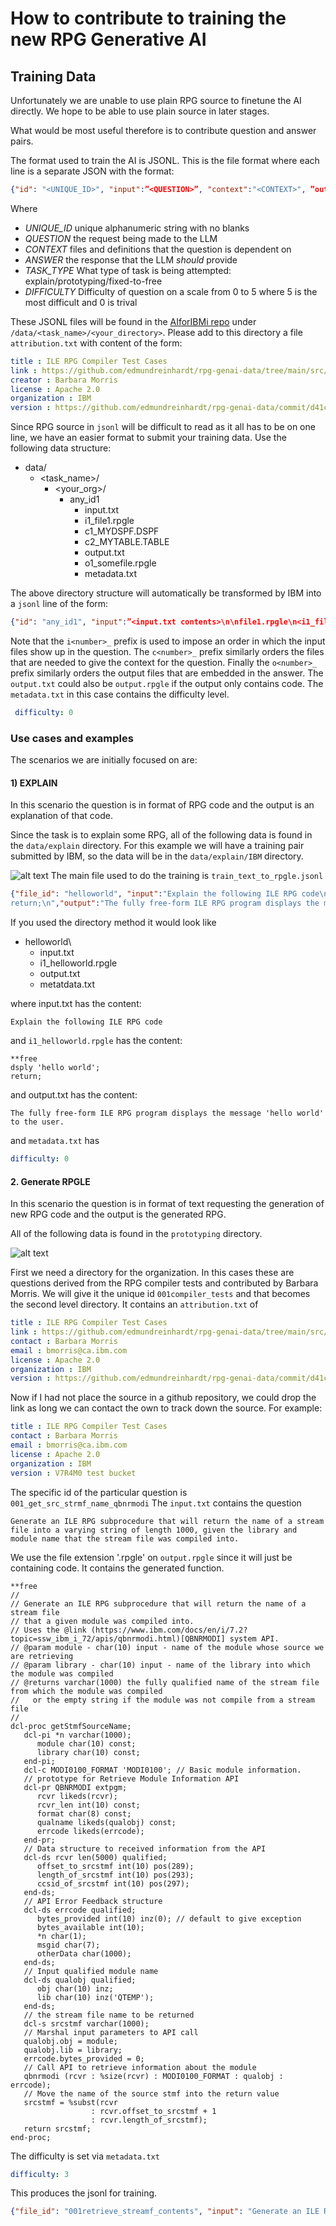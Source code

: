 # How to contribute to training the new RPG Generative AI

## Training Data

Unfortunately we are unable to use plain RPG source to finetune the AI directly. We hope to be able to use plain source in later stages.

What would be most useful therefore is to contribute question and answer pairs.

The format used to train the AI is JSONL.  This is the file format where each line is a separate JSON with the format:

```json
{"id": "<UNIQUE_ID>", "input":”<QUESTION>”, "context":"<CONTEXT>", ”output”:”<ANSWER>”, "task":"<TASK>", "difficulty" : "<DIFFICULTY>"}
```

Where

- *UNIQUE_ID*
unique alphanumeric string with no blanks
- *QUESTION*
the request being made to the LLM
- *CONTEXT*
files and definitions that the question is dependent on
- *ANSWER*
the response that the LLM *should* provide
- *TASK_TYPE*
What type of task is being attempted: explain/prototyping/fixed-to-free
- *DIFFICULTY*
Difficulty of question on a scale from 0 to 5 where 5 is the most difficult and 0 is trival

These JSONL files will be found in the [AIforIBMi repo](https://github.com/AIforIBMi/rpg-genai-data) under
```/data/<task_name>/<your_directory>```.
Please add to this directory a file `attribution.txt` with content of the form:

```yaml
title : ILE RPG Compiler Test Cases
link : https://github.com/edmundreinhardt/rpg-genai-data/tree/main/src/001compiler_tests/
creator : Barbara Morris
license : Apache 2.0
organization : IBM
version : https://github.com/edmundreinhardt/rpg-genai-data/commit/d41c5d45a58653d7d12958be6c2b739cb5d7e902
```

Since RPG source in `jsonl` will be difficult to read as it all has to be on one line, we have an easier format to submit your training data.  Use the following data structure:

- data/
  - <task_name>/
    - <your_org>/
      - any_id1
        - input.txt
        - i1_file1.rpgle
        - c1_MYDSPF.DSPF
        - c2_MYTABLE.TABLE
        - output.txt
        - o1_somefile.rpgle
        - metadata.txt

The above directory structure will automatically be transformed by IBM into a `jsonl` line of the form:

```json
{"id": "any_id1", "input":”<input.txt contents>\n\nfile1.rpgle\n<i1_file1.rpgle contents>”, "context”: "MYDSPF.DSPF<c1_MYDSPF.DSPF contents>\n\nMYTABLE.TABLE\n<i3_MYTABLE.TABLE contents>", ”output”: ”<output.txt contents>\n\nsomefile.rpgle\no1_somefile.rpgle contents”, "task":"<task_name>", "difficulty":0}
```

Note that the `i<number>_` prefix is used to impose an order in which the input files show up in the question.  The `c<number>_` prefix similarly orders the files that are needed to give the context for the question. Finally the `o<number>_` prefix similarly orders the output files that are embedded in the answer.  The `output.txt` could also be `output.rpgle` if the output only contains code.  The `metadata.txt` in this case contains the difficulty level.

```yaml
 difficulty: 0
```

### Use cases and examples

The scenarios we are initially focused on are:

#### 1) EXPLAIN

In this scenario the question is in format of RPG code and the output is an explanation of that code.

Since the task is to explain some RPG, all of the following data is found in the `data/explain` directory.
For this example we will have a training pair submitted by IBM, so the data will be in the `data/explain/IBM` directory.

![alt text](../media/explain_structure.png)
The main file used to do the training is `train_text_to_rpgle.jsonl`

```json
{"file_id": "helloworld", "input":"Explain the following ILE RPG code\n\nhelloworld.rpgle\n**free;\ndsply ‘hello world’;\n
return;\n","output":"The fully free-form ILE RPG program displays the message ‘hello world’ to the user."}
```

If you used the directory method it would look like

- helloworld\
  - input.txt
  - i1_helloworld.rpgle
  - output.txt
  - metatdata.txt

where input.txt has the content:

```text
Explain the following ILE RPG code
```

and `i1_helloworld.rpgle` has the content:

```rpgle
**free
dsply 'hello world';
return;
```

and output.txt has the content:

```text
The fully free-form ILE RPG program displays the message 'hello world' to the user.
```

and `metadata.txt` has

```yaml
difficulty: 0
```

#### 2. Generate RPGLE

In this scenario the question is in format of text requesting the generation of new RPG code and the output is the generated RPG.

All of the following data is found in the `prototyping` directory.

![alt text](../media/proto_structure.png)

First we need a directory for the organization.  In this cases these are questions derived from the RPG compiler tests and contributed by Barbara Morris.  We will give it the unique id `001compiler_tests` and that becomes the second level directory.
It contains an `attribution.txt` of

```yaml
title : ILE RPG Compiler Test Cases
link : https://github.com/edmundreinhardt/rpg-genai-data/tree/main/src/001compiler_tests/
contact : Barbara Morris
email : bmorris@ca.ibm.com
license : Apache 2.0
organization : IBM
version : https://github.com/edmundreinhardt/rpg-genai-data/commit/d41c5d45a58653d7d12958be6c2b739cb5d7e902
```

Now if I had not place the source in a github repository, we could drop the link as long we can contact the own to track down the source.  For example:

```yaml
title : ILE RPG Compiler Test Cases
contact : Barbara Morris
email : bmorris@ca.ibm.com
license : Apache 2.0
organization : IBM
version : V7R4M0 test bucket 
```

The specific id of the particular question is `001_get_src_strmf_name_qbnrmodi` 
The `input.txt` contains the question

```text
Generate an ILE RPG subprocedure that will return the name of a stream file into a varying string of length 1000, given the library and module name that the stream file was compiled into.
```

We use the file extension '.rpgle' on `output.rpgle` since it will just be containing code.
It contains the generated function.

```rpgle
**free
//
// Generate an ILE RPG subprocedure that will return the name of a stream file 
// that a given module was compiled into.
// Uses the @link (https://www.ibm.com/docs/en/i/7.2?topic=ssw_ibm_i_72/apis/qbnrmodi.html)[QBNRMODI] system API.
// @param module - char(10) input - name of the module whose source we are retrieving 
// @param library - char(10) input - name of the library into which the module was compiled 
// @returns varchar(1000) the fully qualified name of the stream file from which the module was compiled
//   or the empty string if the module was not compile from a stream file
//
dcl-proc getStmfSourceName;
   dcl-pi *n varchar(1000);
      module char(10) const;
      library char(10) const;
   end-pi;
   dcl-c MODI0100_FORMAT 'MODI0100'; // Basic module information.
   // prototype for Retrieve Module Information API
   dcl-pr QBNRMODI extpgm;
      rcvr likeds(rcvr);
      rcvr_len int(10) const;
      format char(8) const;
      qualname likeds(qualobj) const;
      errcode likeds(errcode);
   end-pr;
   // Data structure to received information from the API
   dcl-ds rcvr len(5000) qualified;
      offset_to_srcstmf int(10) pos(289);
      length_of_srcstmf int(10) pos(293);
      ccsid_of_srcstmf int(10) pos(297);
   end-ds;
   // API Error Feedback structure
   dcl-ds errcode qualified;
      bytes_provided int(10) inz(0); // default to give exception
      bytes_available int(10);
      *n char(1);
      msgid char(7);
      otherData char(1000);
   end-ds;
   // Input qualified module name
   dcl-ds qualobj qualified;
      obj char(10) inz;
      lib char(10) inz('QTEMP');
   end-ds;
   // the stream file name to be returned
   dcl-s srcstmf varchar(1000);
   // Marshal input parameters to API call
   qualobj.obj = module;
   qualobj.lib = library;
   errcode.bytes_provided = 0;
   // Call API to retrieve information about the module
   qbnrmodi (rcvr : %size(rcvr) : MODI0100_FORMAT : qualobj : errcode);
   // Move the name of the source stmf into the return value
   srcstmf = %subst(rcvr
                  : rcvr.offset_to_srcstmf + 1
                  : rcvr.length_of_srcstmf);
   return srcstmf;
end-proc;
```

The difficulty is set via `metadata.txt`

```yaml
difficulty: 3
```

This produces the jsonl for training.

```json
{"file_id": "001retrieve_streamf_contents", "input": "Generate an ILE RPG subprocedure that will return the contents of a stream file into a varying string of length 1000, given the library and module name that the stream file was compiled into.", "output": "**free\n...", "task": "prototyping", "difficulty": 3}
```
